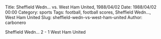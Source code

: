 Title: Sheffield Wedn… vs. West Ham United, 1988/04/02
Date: 1988/04/02 00:00
Category: sports
Tags: football, football scores, Sheffield Wedn…, West Ham United
Slug: sheffield-wedn-vs-west-ham-united
Author: carbonero


Sheffield Wedn… 2 - 1 West Ham United
